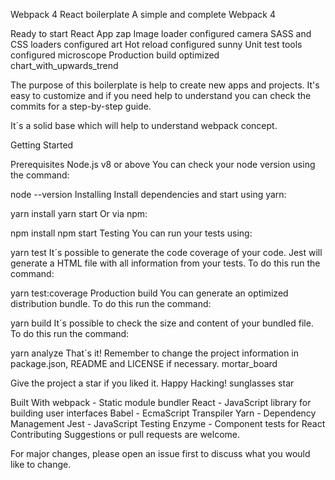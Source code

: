 Webpack 4 React boilerplate 
A simple and complete Webpack 4 

Ready to start React App zap
Image loader configured camera
SASS and CSS loaders configured art
Hot reload configured sunny
Unit test tools configured microscope
Production build optimized chart_with_upwards_trend

The purpose of this boilerplate is help to create new apps and projects. It's easy to customize and if you need help to understand you can check the commits for a step-by-step guide.

It´s a solid base which will help to understand webpack concept.

Getting Started

Prerequisites
Node.js v8 or above
You can check your node version using the command:

node --version
Installing
Install dependencies and start using yarn:

yarn install
yarn start
Or via npm:

npm install
npm start
Testing
You can run your tests using:

yarn test
It´s possible to generate the code coverage of your code. Jest will generate a HTML file with all information from your tests. To do this run the command:

yarn test:coverage
Production build
You can generate an optimized distribution bundle. To do this run the command:

yarn build
It´s possible to check the size and content of your bundled file. To do this run the command:

yarn analyze
That´s it! Remember to change the project information in package.json, README and LICENSE if necessary. mortar_board

Give the project a star if you liked it. Happy Hacking! sunglasses star

Built With
webpack - Static module bundler
React - JavaScript library for building user interfaces
Babel - EcmaScript Transpiler
Yarn - Dependency Management
Jest - JavaScript Testing
Enzyme - Component tests for React
Contributing
Suggestions or pull requests are welcome.

For major changes, please open an issue first to discuss what you would like to change.
